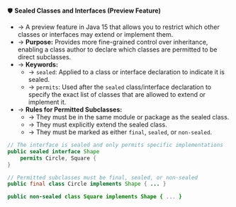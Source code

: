 🛡️ **Sealed Classes and Interfaces (Preview Feature)**
- → A preview feature in Java 15 that allows you to restrict which other classes or interfaces may extend or implement them.
- → **Purpose:** Provides more fine-grained control over inheritance, enabling a class author to declare which classes are permitted to be direct subclasses.
- → **Keywords:**
  - → `sealed`: Applied to a class or interface declaration to indicate it is sealed.
  - → `permits`: Used after the `sealed` class/interface declaration to specify the exact list of classes that are allowed to extend or implement it.
- → **Rules for Permitted Subclasses:**
  - → They must be in the same module or package as the sealed class.
  - → They must explicitly extend the sealed class.
  - → They must be marked as either `final`, `sealed`, or `non-sealed`.
```java
// The interface is sealed and only permits specific implementations
public sealed interface Shape
    permits Circle, Square {
}

// Permitted subclasses must be final, sealed, or non-sealed
public final class Circle implements Shape { ... }

public non-sealed class Square implements Shape { ... }
```
